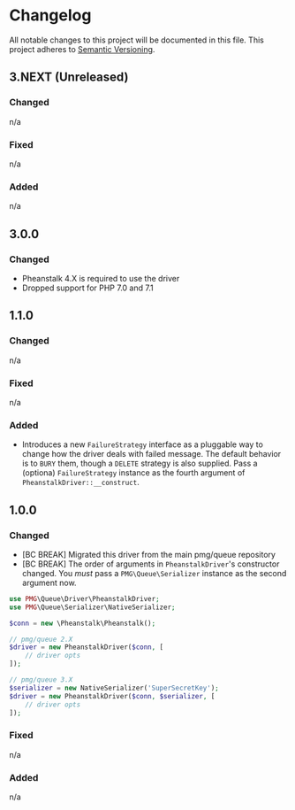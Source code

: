 # Changelog

All notable changes to this project will be documented in this file.
This project adheres to [Semantic Versioning](http://semver.org/).

## 3.NEXT (Unreleased)

### Changed
n/a

### Fixed
n/a

### Added
n/a

## 3.0.0

### Changed

- Pheanstalk 4.X is required to use the driver
- Dropped support for PHP 7.0 and 7.1

## 1.1.0

### Changed
n/a

### Fixed
n/a

### Added

- Introduces a new `FailureStrategy` interface as a pluggable way to change how
  the driver deals with failed message. The default behavior is to `BURY`
  them, though a `DELETE` strategy is also supplied. Pass a (optiona)
  `FailureStrategy` instance as the fourth argument of `PheanstalkDriver::__construct`.

## 1.0.0

### Changed

- [BC BREAK] Migrated this driver from the main pmg/queue repository
- [BC BREAK] The order of arguments in `PheanstalkDriver`'s constructor changed.
  You *must* pass a `PMG\Queue\Serializer` instance as the second argument now.

```php
use PMG\Queue\Driver\PheanstalkDriver;
use PMG\Queue\Serializer\NativeSerializer;

$conn = new \Pheanstalk\Pheanstalk();

// pmg/queue 2.X
$driver = new PheanstalkDriver($conn, [
    // driver opts
]);

// pmg/queue 3.X
$serializer = new NativeSerializer('SuperSecretKey');
$driver = new PheanstalkDriver($conn, $serializer, [
    // driver opts
]);
```

### Fixed

n/a

### Added

n/a

